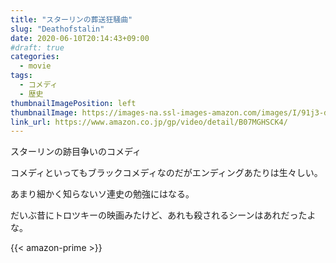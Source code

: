 ```yaml
---
title: "スターリンの葬送狂騒曲"
slug: "Deathofstalin"
date: 2020-06-10T20:14:43+09:00
#draft: true
categories:
  - movie
tags:
  - コメディ
  - 歴史
thumbnailImagePosition: left
thumbnailImage: https://images-na.ssl-images-amazon.com/images/I/91j3-ddWipL._SX600_.jpg
link_url: https://www.amazon.co.jp/gp/video/detail/B07MGHSCK4/
---
```

スターリンの跡目争いのコメディ
<!--more-->
コメディといってもブラックコメディなのだがエンディングあたりは生々しい。

あまり細かく知らないソ連史の勉強にはなる。

だいぶ昔にトロツキーの映画みたけど、あれも殺されるシーンはあれだったよな。

{{< amazon-prime >}}
